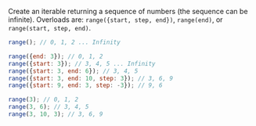 Create an iterable returning a sequence of numbers (the sequence can be infinite).
Overloads are: `range({start, step, end})`, `range(end)`, or `range(start, step, end)`.
```js
range(); // 0, 1, 2 ... Infinity

range({end: 3}); // 0, 1, 2
range({start: 3}); // 3, 4, 5 ... Infinity
range({start: 3, end: 6}); // 3, 4, 5
range({start: 3, end: 10, step: 3}); // 3, 6, 9
range({start: 9, end: 3, step: -3}); // 9, 6

range(3); // 0, 1, 2
range(3, 6); // 3, 4, 5
range(3, 10, 3); // 3, 6, 9
```
